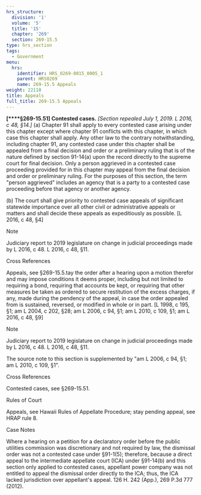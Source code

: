 ```yaml
---
hrs_structure:
  division: '1'
  volume: '5'
  title: '15'
  chapter: '269'
  section: 269-15.5
type: hrs_section
tags:
  - Government
menu:
  hrs:
    identifier: HRS_0269-0015_0005_1
    parent: HRS0269
    name: 269-15.5 Appeals
weight: 22110
title: Appeals
full_title: 269-15.5 Appeals
---
```

**[****§269-15.51] Contested cases.** _[Section repealed July 1, 2019\. L 2016, c 48,_ _§14.]_ (a) Chapter 91 shall apply to every contested case arising under this chapter except where chapter 91 conflicts with this chapter, in which case this chapter shall apply. Any other law to the contrary notwithstanding, including chapter 91, any contested case under this chapter shall be appealed from a final decision and order or a preliminary ruling that is of the nature defined by section 91-14(a) upon the record directly to the supreme court for final decision. Only a person aggrieved in a contested case proceeding provided for in this chapter may appeal from the final decision and order or preliminary ruling. For the purposes of this section, the term "person aggrieved" includes an agency that is a party to a contested case proceeding before that agency or another agency.

(b) The court shall give priority to contested case appeals of significant statewide importance over all other civil or administrative appeals or matters and shall decide these appeals as expeditiously as possible. [L 2016, c 48, §4]

Note

Judiciary report to 2019 legislature on change in judicial proceedings made by L 2016, c 48\. L 2016, c 48, §11.

Cross References

Appeals, see §269-15.5.tay the order after a hearing upon a motion therefor and may impose conditions it deems proper, including but not limited to requiring a bond, requiring that accounts be kept, or requiring that other measures be taken as ordered to secure restitution of the excess charges, if any, made during the pendency of the appeal, in case the order appealed from is sustained, reversed, or modified in whole or in part. [L 1998, c 195, §1; am L 2004, c 202, §28; am L 2006, c 94, §1; am L 2010, c 109, §1; am L 2016, c 48, §9]

Note

Judiciary report to 2019 legislature on change in judicial proceedings made by L 2016, c 48\. L 2016, c 48, §11.

The source note to this section is supplemented by "am L 2006, c 94, §1; am L 2010, c 109, §1".

Cross References

Contested cases, see §269-15.51.

Rules of Court

Appeals, see Hawaii Rules of Appellate Procedure; stay pending appeal, see HRAP rule 8.

Case Notes

Where a hearing on a petition for a declaratory order before the public utilities commission was discretionary and not required by law, the dismissal order was not a contested case under §91-1(5); therefore, because a direct appeal to the intermediate appellate court (ICA) under §91-14(b) and this section only applied to contested cases, appellant power company was not entitled to appeal the dismissal order directly to the ICA; thus, the ICA lacked jurisdiction over appellant's appeal. 126 H. 242 (App.), 269 P.3d 777 (2012).